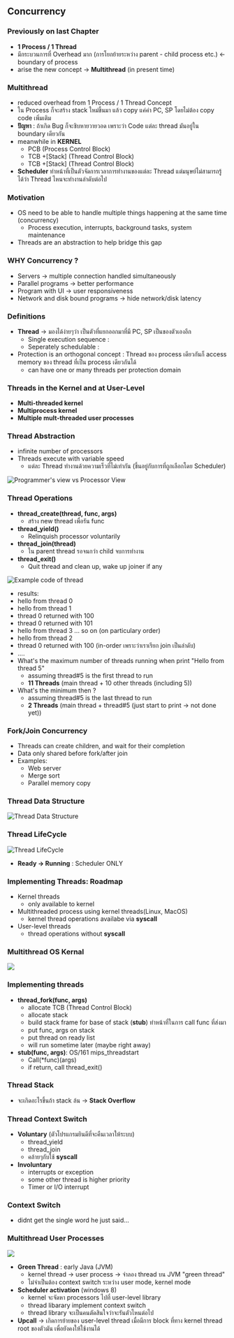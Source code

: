 ## Concurrency

### Previously on last Chapter
- **1 Process / 1 Thread**
- มีกระบวนการที่ Overhead มาก (การโยกย้ายระหว่าง parent - child process etc.) <- boundary of process
- arise the new concept -> **Multithread** (in present time)

### Multithread
- reduced overhead from 1 Process / 1 Thread Concept
- ใน Process ก็จะสร้าง stack ใหม่ขึ้นมา แล้ว copy แค่ค่า PC, SP โดยไม่ต้อง copy code เพิ่มเติม
- **ปัญหา** : ถ้าเกิด Bug ก็จะชิบหายวายวอด เพราะว่า Code แต่ละ thread มันอยู่ใน boundary เดียวกัน
- meanwhile in **KERNEL**
  - PCB (Process Control Block)
  - TCB +[Stack] (Thread Control Block)
  - TCB +[Stack] (Thread Control Block)
- **Scheduler** ทำหน้าที่เป็นตัวจัดการเวลาการทำงานของแต่ละ Thread แต่มนุษย์ไม่สามารถรู้ได้ว่า Thread ไหนจะทำงานลำดับต่อไป

### Motivation
- OS need to be able to handle multiple things happening at the same time (concurrency)
  - Process execution, interrupts, background tasks, system maintenance
- Threads are an abstraction to help bridge this gap

### WHY Concurrency ?
- Servers -> multiple connection handled simultaneously
- Parallel programs -> better performance
- Program with UI -> user responsiveness
- Network and disk bound programs -> hide network/disk latency

### Definitions
- **Thread** -> มองได้ง่ายๆว่า เป็นตัวที่แยกออกมาที่มี PC, SP เป็นของตัวเองอีก
  - Single execution sequence :
  - Seperately schedulable :
- Protection is an orthogonal concept : Thread ของ process เดียวกันก็ access memory ของ thread ที่เป็น process เดียวกันได้
  - can have one or many threads per protection domain

### Threads in the Kernel and at User-Level
- **Multi-threaded kernel**
- **Multiprocess kernel**
- **Multiple mult-threaded user processes**

### Thread Abstraction
- infinite number of processors
- Threads execute with variable speed
  - แต่ละ Thread ทำงานด้วยความเร็วที่ไม่เท่ากัน (ขึ้นอยู่กับการที่ถูกเลือกโดย Scheduler)

![Programmer's view vs Processor View](https://media.discordapp.net/attachments/1014398974649708624/1019803771649400852/unknown.png?width=1028&height=657)

### Thread Operations
- **thread_create(thread, func, args)**
  - สร้าง new thread เพื่อรัน func
- **thread_yield()**
  - Relinquish processor voluntarily
- **thread_join(thread)**
  - ใน parent thread รอจนกว่า child จบการทำงาน
- **thread_exit()**
  - Quit thread and clean up, wake up joiner if any

![Example code of thread](https://media.discordapp.net/attachments/1014398974649708624/1019805704950927360/unknown.png?width=875&height=657)
- results:
- hello from thread 0
- hello from thread 1
- thread 0 returned with 100
- thread 0 returned with 101
- hello from thread 3  ... so on (on particulary order)
- hello from thread 2
- thread 0 returned with 100 (in-order เพราะว่าเราเรียก join เป็นลำดับ)
- ....
- What's the maximum number of threads running when print "Hello from thread 5"
  - assuming thread#5 is the first thread to run
  - **11 Threads** (main thread + 10 other threads (including 5))
- What's the minimum then ?
  - assuming thread#5 is the last thread to run
  - **2 Threads** (main thread + thread#5 (just start to print -> not done yet))

### Fork/Join Concurrency
- Threads can create children, and wait for their completion
- Data only shared before fork/after join
- Examples:
  - Web server
  - Merge sort
  - Parallel memory copy

### Thread Data Structure
![Thread Data Structure](https://media.discordapp.net/attachments/1014398974649708624/1019814186513092608/unknown.png?width=759&height=657)

### Thread LifeCycle
![Thread LifeCycle](https://media.discordapp.net/attachments/1014398974649708624/1019814709509247026/unknown.png?width=1044&height=657)
- **Ready -> Running** : Scheduler ONLY

### Implementing Threads: Roadmap
- Kernel threads
  - only available to kernel
- Multithreaded process using kernel threads(Linux, MacOS)
  - kernel thread operations availabe via **syscall**
- User-level threads
  - thread operations without **syscall**

### Multithread OS Kernal
![](https://media.discordapp.net/attachments/1014398974649708624/1019816609700913152/unknown.png?width=813&height=657)

### Implementing threads
- **thread_fork(func, args)**
  - allocate TCB (Thread Control Block)
  - allocate stack
  - build stack frame for base of stack (**stub**) ทำหน้าที่ในการ call func ที่ส่งมา
  - put func, args on stack
  - put thread on ready list
  - will run sometime later (maybe right away)
- **stub(func, args)**: OS/161 mips_threadstart
  - Call(*func)(args)
  - if return, call thread_exit()

### Thread Stack
- จะเกิดอะไรขึ้นถ้า stack ล้น -> **Stack Overflow**

### Thread Context Switch
- **Voluntary** (ตัวโปรแกรมยินดีที่จะคืนเวลาให้ระบบ)
  - thread_yield
  - thread_join
  - คล้ายๆกับใช้ **syscall**
- **Involuntary**
  - interrupts or exception
  - some other thread is higher priority
  - Timer or I/O interrupt

### Context Switch
- didnt get the single word he just said...

### Multithread User Processes
![](https://media.discordapp.net/attachments/1014398974649708624/1019825355172888576/unknown.png?width=1006&height=657)
- **Green Thread** : early Java (JVM)
  - kernel thread -> user process -> จำลอง thread บน JVM "green thread"
  - ไม่จำเป็นต้อง context switch ระหว่าง user mode, kernel mode
- **Scheduler activation** (windows 8)
  - kernel จะจัดหา processors ไปที่ user-level library
  - thread libarary implement context switch
  - thread library จะเป็นคนตัดสินใจว่าจะรันตัวไหนต่อไป
- **Upcall** -> เกิดการย้ายของ user-level thread เมื่อมีการ block ที่ทาง kernel thread root ของตัวมัน เพื่อยังคงให้ใช้งานได้

